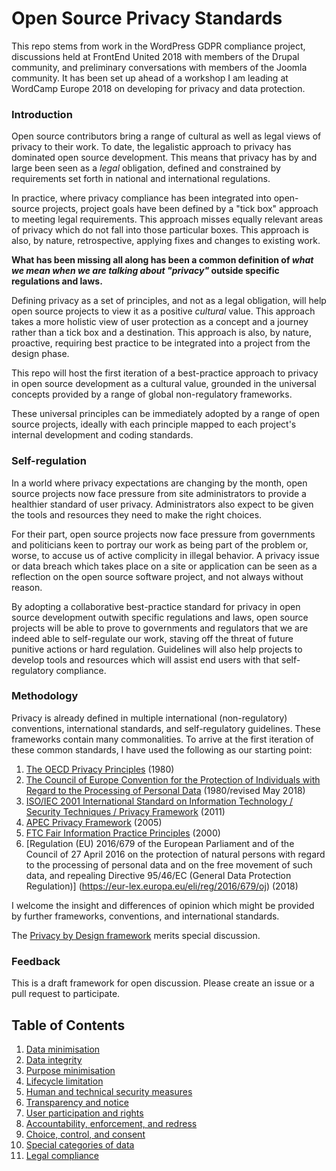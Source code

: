 # Open Source Privacy Standards

This repo stems from work in the WordPress GDPR compliance project, discussions held at FrontEnd United 2018 with members of the Drupal community, and preliminary conversations with members of the Joomla community. It has been set up ahead of a workshop I am leading at WordCamp Europe 2018 on developing for privacy and data protection.

### Introduction
Open source contributors bring a range of cultural as well as legal views of privacy to their work. To date, the legalistic approach to privacy has dominated open source development. This means that privacy has by and large been seen as a _legal_ obligation, defined and constrained by requirements set forth in national and international regulations. 

In practice, where privacy compliance has been integrated into open-source projects, project goals have been defined by a "tick box" approach to meeting legal requirements. This approach misses equally relevant areas of privacy which do not fall into those  particular boxes. This approach is also, by nature, retrospective, applying fixes and changes to existing work.

**What has been missing all along has been a common definition of _what we mean when we are talking about "privacy"_ outside specific regulations and laws.** 

Defining privacy as a set of principles, and not as a legal obligation, will help open source projects to view it as a positive _cultural_ value. This approach takes a more holistic view of user protection as a concept and a journey rather than a tick box and a destination. This approach is also, by nature, proactive, requiring best practice to be integrated into a project from the design phase.

This repo will host the first iteration of a best-practice approach to privacy in open source development as a cultural value, grounded in the universal concepts provided by a range of global non-regulatory frameworks.

These universal principles can be immediately adopted by a range of open source projects, ideally with each principle mapped to each project's internal development and coding standards.

### Self-regulation
In a world where privacy expectations are changing by the month, open source projects now face pressure from site administrators to provide a healthier standard of user privacy. Administrators also expect to be given the tools and resources they need to make the right choices. 

For their part, open source projects now face pressure from governments and politicians keen to portray our work as being part of the problem or, worse, to accuse us of active complicity in illegal behavior. A privacy issue or data breach which takes place on a site or application can be seen as a reflection on the open source software project, and not always without reason.

By adopting a collaborative best-practice standard for privacy in open source development outwith specific regulations and laws, open source projects will be able to prove to governments and regulators that we are indeed able to self-regulate our work, staving off the threat of future punitive actions or hard regulation. Guidelines will also help projects to develop tools and resources which will assist end users with that self-regulatory compliance.

### Methodology
Privacy is already defined in multiple international (non-regulatory) conventions, international standards, and self-regulatory guidelines. These frameworks contain many commonalities. To arrive at the first iteration of these common standards, I have used the following as our starting point:

1. [The OECD Privacy Principles](https://www.oecd.org/sti/ieconomy/oecdguidelinesontheprotectionofprivacyandtransborderflowsofpersonaldata.htm) (1980)
2. [The Council of Europe Convention for the Protection of Individuals with Regard to the Processing of Personal Data](https://search.coe.int/cm/Pages/result_details.aspx?ObjectId=09000016807c65bf) (1980/revised May 2018)
3. [ISO/IEC 2001 International Standard on Information Technology / Security Techniques / Privacy Framework](https://www.iso.org/standard/45123.html) (2011)
4. [APEC Privacy Framework](https://www.apec.org/Publications/2005/12/APEC-Privacy-Framework) (2005)
5. [FTC Fair Information Practice Principles](https://web.archive.org/web/20100309105100/http://www.ftc.gov/reports/privacy3/fairinfo.shtm#Access/Participation) (2000)
6. [Regulation (EU) 2016/679 of the European Parliament and of the Council of 27 April 2016 on the protection of natural persons with regard to the processing of personal data and on the free movement of such data, and repealing Directive 95/46/EC (General Data Protection Regulation)]
(https://eur-lex.europa.eu/eli/reg/2016/679/oj) (2018)

I welcome the insight and differences of opinion which might be provided by further frameworks, conventions, and international standards.

The [Privacy by Design framework](privacy-by-design.md) merits special discussion.

### Feedback

This is a draft framework for open discussion. Please create an issue or a pull request to participate. 

## Table of Contents

1. [Data minimisation](guideline-01.md)
2. [Data integrity](guideline-02.md)
3. [Purpose minimisation](guideline-03.md)
4. [Lifecycle limitation](guideline-04.md)
5. [Human and technical security measures](guideline-05.md)
6. [Transparency and notice](guideline-06.md)
7. [User participation and rights](guideline-07.md)
8. [Accountability, enforcement, and redress](guideline-08.md)
9. [Choice, control, and consent](guideline-09.md)
10. [Special categories of data](guideline-10.md)
11. [Legal compliance](guideline-11.md)


